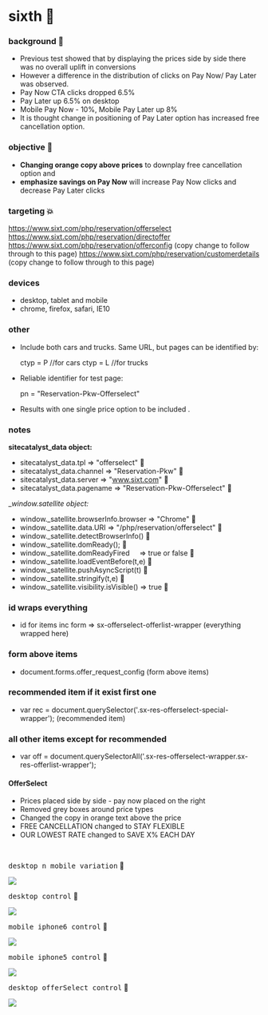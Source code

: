 # sixth  :rocket:

### background  :bell:
- Previous test showed that by displaying the prices side by side there was no overall uplift in conversions
- However a difference in the distribution of clicks on Pay Now/ Pay Later was observed.
- Pay Now CTA clicks dropped 6.5%
- Pay Later up 6.5% on desktop
- Mobile Pay Now - 10%, Mobile Pay Later up 8%
- It is thought change in positioning of Pay Later option has increased free cancellation option.


### objective :book:
- __Changing orange copy above prices__ to downplay free cancellation option and
- __emphasize savings on Pay Now__ will increase Pay Now clicks and decrease Pay Later clicks

### targeting :boom:
https://www.sixt.com/php/reservation/offerselect
https://www.sixt.com/php/reservation/directoffer
https://www.sixt.com/php/reservation/offerconfig (copy change to follow through to this page)
https://www.sixt.com/php/reservation/customerdetails (copy change to follow through to this page)

### devices      
- desktop, tablet and mobile
- chrome, firefox, safari, IE10

### other     
- Include both cars and trucks. Same URL, but pages can be identified by:
					
	ctyp = P      //for cars
	ctyp = L      //for trucks

- Reliable identifier for test page:

	pn = "Reservation-Pkw-Offerselect"

- Results with one single price option to be included .          

### notes
__sitecatalyst_data object:__           
- sitecatalyst_data.tpl => "offerselect"  :snake:       
- sitecatalyst_data.channel => "Reservation-Pkw"  :snake:      
- sitecatalyst_data.server => "www.sixt.com" :snake:        
- sitecatalyst_data.pagename => "Reservation-Pkw-Offerselect" :snake:       

__window._satellite object:__ 
- window._satellite.browserInfo.browser => "Chrome"  :snake:    
- window._satellite.data.URI => "/php/reservation/offerselect"  :snake:      
- window._satellite.detectBrowserInfo()  :snake:     
- window._satellite.domReady();    :snake:   
- window._satellite.domReadyFired     => true or false  :snake:     
- window._satellite.loadEventBefore(t,e)  :snake:     
- window._satellite.pushAsyncScript(t)  :snake:     
- window._satellite.stringify(t,e)  :snake:      
- window._satellite.visibility.isVisible() => true  :snake:      
 

### id wraps everything
- id for items inc form =>  sx-offerselect-offerlist-wrapper  (everything wrapped here)

### form above items
- document.forms.offer_request_config  (form above items)

### recommended item if it exist first one
- var rec = document.querySelector('.sx-res-offerselect-special-wrapper');      (recommended item)

### all other items except for recommended
- var off = document.querySelectorAll('.sx-res-offerselect-wrapper.sx-res-offerlist-wrapper');


#### OfferSelect
- Prices placed side by side - pay now placed on the right
- Removed grey boxes around price types
- Changed the copy in orange text above the price
-	FREE CANCELLATION changed to STAY FLEXIBLE
-	OUR LOWEST RATE changed to 	SAVE X% EACH DAY




<br/>

<kbd>desktop n mobile variation</kbd>  :rocket:          

![](/images/offerSelectVar1DesktopMobile.png)      

<kbd>desktop control</kbd>  :rocket:         

![](/images/desktop-control.png)      

<kbd>mobile iphone6 control</kbd>  :rocket:          

![](/images/iphone6-control.png)        

<kbd>mobile iphone5 control</kbd>  :rocket:          

![](/images/iphone5-control.png)        

<kbd>desktop offerSelect control</kbd>  :rocket:          

![](/images/offerSelectControlDesktop.png)      







